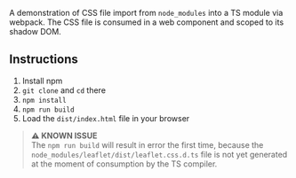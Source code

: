 A demonstration of CSS file import from `node_modules` into a TS module via
webpack. The CSS file is consumed in a web component and scoped to its shadow
DOM.

## Instructions

1. Install npm
1. `git clone` and `cd` there
1. `npm install`
1. `npm run build`
1. Load the `dist/index.html` file in your browser

> **⚠ KNOWN ISSUE**  
> The `npm run build` will result in error the first time, because the
> `node_modules/leaflet/dist/leaflet.css.d.ts` file is not yet generated at the
> moment of consumption by the TS compiler.